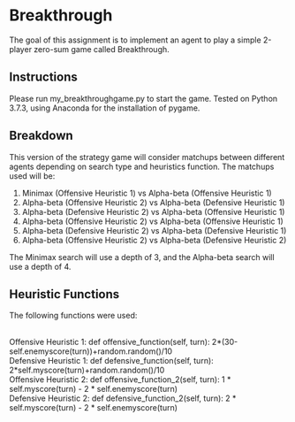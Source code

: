 # Breakthrough

The goal of this assignment is to implement an agent to play a simple 2-player zero-sum game called Breakthrough.

## Instructions

Please run my_breakthroughgame.py to start the game.
Tested on Python 3.7.3, using Anaconda for the installation of pygame.

## Breakdown

This version of the strategy game will consider matchups between different agents depending on search type and heuristics function.
The matchups used will be:

1. Minimax (Offensive Heuristic 1) vs Alpha-beta (Offensive Heuristic 1) 
2. Alpha-beta (Offensive Heuristic 2) vs Alpha-beta (Defensive Heuristic 1) 
3. Alpha-beta (Defensive Heuristic 2) vs Alpha-beta (Offensive Heuristic 1) 
4. Alpha-beta (Offensive Heuristic 2) vs Alpha-beta (Offensive Heuristic 1) 
5. Alpha-beta (Defensive Heuristic 2) vs Alpha-beta (Defensive Heuristic 1) 
6. Alpha-beta (Offensive Heuristic 2) vs Alpha-beta (Defensive Heuristic 2) 

The Minimax search will use a depth of 3, and the Alpha-beta search will use a depth of 4.

## Heuristic Functions

The following functions were used:

<br>Offensive Heuristic 1: def offensive_function(self, turn): 2*(30-self.enemyscore(turn))+random.random()/10
<br>Defensive Heuristic 1: def defensive_function(self, turn): 2*self.myscore(turn)+random.random()/10
<br>Offensive Heuristic 2: def offensive_function_2(self, turn): 1 * self.myscore(turn) - 2 * self.enemyscore(turn)
<br>Defensive Heuristic 2: def defensive_function_2(self, turn): 2 * self.myscore(turn) - 2 * self.enemyscore(turn)

